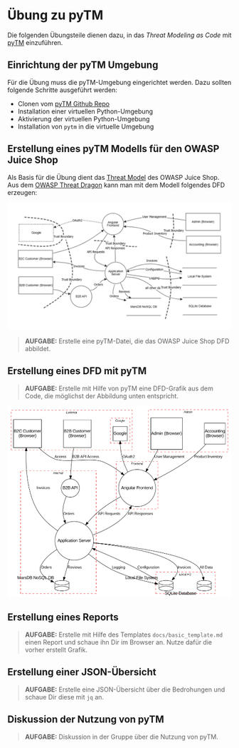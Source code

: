# Übung zu pyTM

Die folgenden Übungsteile dienen dazu, in das _Threat Modeling as Code_ mit [pyTM](https://github.com/OWASP/pytm) einzuführen.

## Einrichtung der pyTM Umgebung

Für die Übung muss die pyTM-Umgebung eingerichtet werden. Dazu sollten folgende Schritte ausgeführt werden:

- Clonen vom [pyTM Github Repo](https://github.com/OWASP/pytm.git)
- Installation einer virtuellen Python-Umgebung
- Aktivierung der virtuellen Python-Umgebung
- Installation von `pytm` in die virtuelle Umgebung

## Erstellung eines pyTM Modells für den OWASP Juice Shop

Als Basis für die Übung dient das [Threat Model](https://github.com/juice-shop/juice-shop/blob/master/threat-model.json) des OWASP Juice Shop. Aus dem [OWASP Threat Dragon](https://www.threatdragon.com/#/) kann man mit dem Modell folgendes DFD erzeugen:

![DFD OWASP Juice Shop](img/juice.png)

> **AUFGABE:** Erstelle eine pyTM-Datei, die das OWASP Juice Shop DFD abbildet.

## Erstellung eines DFD mit pyTM

> **AUFGABE:** Erstelle mit Hilfe von pyTM eine DFD-Grafik aus dem Code, die möglichst der Abbildung unten entspricht.

![Beispiel pyTM DFD für OWASP Juice Shop](img/juice_pytm.png)

## Erstellung eines Reports

> **AUFGABE:** Erstelle mit Hilfe des Templates `docs/basic_template.md` einen Report und schaue ihn Dir im Browser an. Nutze dafür die vorher erstellt Grafik.

## Erstellung einer JSON-Übersicht

> **AUFGABE:** Erstelle eine JSON-Übersicht über die Bedrohungen und schaue Dir diese mit `jq` an.

## Diskussion der Nutzung von pyTM

> **AUFGABE:** Diskussion in der Gruppe über die Nutzung von pyTM.
